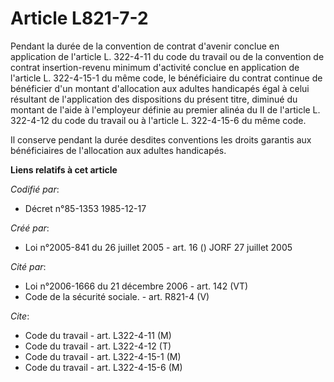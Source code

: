 # Article L821-7-2

Pendant la durée de la convention de contrat d'avenir conclue en application de l'article L. 322-4-11 du code du travail ou
de la convention de contrat insertion-revenu minimum d'activité conclue en application de l'article L. 322-4-15-1 du même
code, le bénéficiaire du contrat continue de bénéficier d'un montant d'allocation aux adultes handicapés égal à celui
résultant de l'application des dispositions du présent titre, diminué du montant de l'aide à l'employeur définie au premier
alinéa du II de l'article L. 322-4-12 du code du travail ou à l'article L. 322-4-15-6 du même code.

Il conserve pendant la durée desdites conventions les droits garantis aux bénéficiaires de l'allocation aux adultes
handicapés.

**Liens relatifs à cet article**

_Codifié par_:

  - Décret n°85-1353 1985-12-17

_Créé par_:

  - Loi n°2005-841 du 26 juillet 2005 - art. 16 () JORF 27 juillet 2005

_Cité par_:

  - Loi n°2006-1666 du 21 décembre 2006 - art. 142 (VT)
  - Code de la sécurité sociale. - art. R821-4 (V)

_Cite_:

  - Code du travail - art. L322-4-11 (M)
  - Code du travail - art. L322-4-12 (T)
  - Code du travail - art. L322-4-15-1 (M)
  - Code du travail - art. L322-4-15-6 (M)
